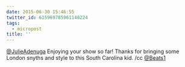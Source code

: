```yaml
---
date: 2015-06-30 15:46:55
twitter_id: 615969785961140224
tags:
  - micropost
title: ''
---
```


[@JulieAdenuga](https://twitter.com/JulieAdenuga) Enjoying your show so far! Thanks for bringing some London snyths and style to this South Carolina kid. /cc [@Beats1](https://twitter.com/Beats1)
